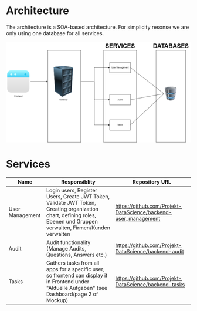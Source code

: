 # Architecture
The architecture is a SOA-based architecture. For simplicity resonse we are only using one database for all services.

![Image of Architecture](images/backend-architecture.drawio.png)

# Services

| Name  | Responsiblity  | Repository URL  |
|---|---|---|
|  User Management | Login users, Register Users, Create JWT Token, Validate JWT Token, Creating organization chart, defining roles, Ebenen und Gruppen verwalten, Firmen/Kunden verwalten | https://github.com/Projekt-DataScience/backend-user_management  |
| Audit  |  Audit functionality (Manage Audits, Questions, Answers etc.) | https://github.com/Projekt-DataScience/backend-audit  |
| Tasks  |  Gathers tasks from all apps for a specific user, so frontend can display it in Frontend under "Aktuelle Aufgaben" (see Dashboard/page 2 of Mockup) | https://github.com/Projekt-DataScience/backend-tasks  |
